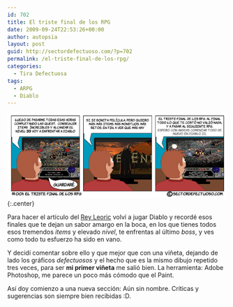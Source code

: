 ```yaml
---
id: 702
title: El triste final de los RPG
date: 2009-09-24T22:53:26+00:00
author: autopsia
layout: post
guid: http://sectordefectuoso.com/?p=702
permalink: /el-triste-final-de-los-rpg/
categories:
  - Tira Defectuosa
tags:
  - ARPG
  - Diablo
---
```

![#001: El triste final de los RPG](/assets/images/2009/09/001.jpg){:.center}

Para hacer el artículo del [Rey Leoric](http://sectordefectuoso.com/articulos/leoric-el-rey-esqueleto/) volví a jugar Diablo y recordé esos finales que te dejan un sabor amargo en la boca, en los que tienes todos esos tremendos _items_ y elevado _nivel_, te enfrentas al último _boss_, y ves como todo tu esfuerzo ha sido en vano.

Y decidí comentar sobre ello y que mejor que con una viñeta, dejando de lado los gráficos _defectuosos_ y el hecho que es la mismo dibujo repetido tres veces, para ser **mi primer viñeta** me salió bien. La herramienta: Adobe Photoshop, me parece un poco más cómodo que el Paint.

Así doy comienzo a una nueva sección: Aún sin nombre. Críticas y sugerencias son siempre bien recibidas :D.
